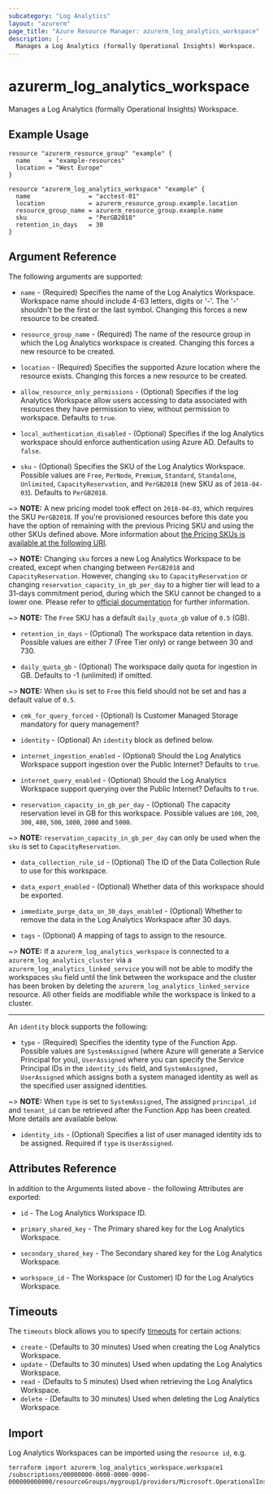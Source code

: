```yaml
---
subcategory: "Log Analytics"
layout: "azurerm"
page_title: "Azure Resource Manager: azurerm_log_analytics_workspace"
description: |-
  Manages a Log Analytics (formally Operational Insights) Workspace.
---
```


# azurerm_log_analytics_workspace

Manages a Log Analytics (formally Operational Insights) Workspace.

## Example Usage

```hcl
resource "azurerm_resource_group" "example" {
  name     = "example-resources"
  location = "West Europe"
}

resource "azurerm_log_analytics_workspace" "example" {
  name                = "acctest-01"
  location            = azurerm_resource_group.example.location
  resource_group_name = azurerm_resource_group.example.name
  sku                 = "PerGB2018"
  retention_in_days   = 30
}
```

## Argument Reference

The following arguments are supported:

* `name` - (Required) Specifies the name of the Log Analytics Workspace. Workspace name should include 4-63 letters, digits or '-'. The '-' shouldn't be the first or the last symbol. Changing this forces a new resource to be created.

* `resource_group_name` - (Required) The name of the resource group in which the Log Analytics workspace is created. Changing this forces a new resource to be created.

* `location` - (Required) Specifies the supported Azure location where the resource exists. Changing this forces a new resource to be created.

* `allow_resource_only_permissions` - (Optional) Specifies if the log Analytics Workspace allow users accessing to data associated with resources they have permission to view, without permission to workspace. Defaults to `true`.

* `local_authentication_disabled` - (Optional) Specifies if the log Analytics workspace should enforce authentication using Azure AD. Defaults to `false`.

* `sku` - (Optional) Specifies the SKU of the Log Analytics Workspace. Possible values are `Free`, `PerNode`, `Premium`, `Standard`, `Standalone`, `Unlimited`, `CapacityReservation`, and `PerGB2018` (new SKU as of `2018-04-03`). Defaults to `PerGB2018`.

~> **NOTE:** A new pricing model took effect on `2018-04-03`, which requires the SKU `PerGB2018`. If you're provisioned resources before this date you have the option of remaining with the previous Pricing SKU and using the other SKUs defined above. More information about [the Pricing SKUs is available at the following URI](https://aka.ms/PricingTierWarning).

~> **NOTE:** Changing `sku` forces a new Log Analytics Workspace to be created, except when changing between `PerGB2018` and `CapacityReservation`. However, changing `sku` to `CapacityReservation` or changing `reservation_capacity_in_gb_per_day` to a higher tier will lead to a 31-days commitment period, during which the SKU cannot be changed to a lower one. Please refer to [official documentation](https://learn.microsoft.com/en-us/azure/azure-monitor/logs/cost-logs#commitment-tiers) for further information.

~> **NOTE:** The `Free` SKU has a default `daily_quota_gb` value of `0.5` (GB).

* `retention_in_days` - (Optional) The workspace data retention in days. Possible values are either 7 (Free Tier only) or range between 30 and 730.

* `daily_quota_gb` - (Optional) The workspace daily quota for ingestion in GB. Defaults to -1 (unlimited) if omitted.

~> **NOTE:** When `sku` is set to `Free` this field should not be set and has a default value of `0.5`.

* `cmk_for_query_forced` - (Optional) Is Customer Managed Storage mandatory for query management?

* `identity` - (Optional) An `identity` block as defined below.

* `internet_ingestion_enabled` - (Optional) Should the Log Analytics Workspace support ingestion over the Public Internet? Defaults to `true`.

* `internet_query_enabled` - (Optional) Should the Log Analytics Workspace support querying over the Public Internet? Defaults to `true`.

* `reservation_capacity_in_gb_per_day` - (Optional) The capacity reservation level in GB for this workspace. Possible values are `100`, `200`, `300`, `400`, `500`, `1000`, `2000` and `5000`.

~> **NOTE:** `reservation_capacity_in_gb_per_day` can only be used when the `sku` is set to `CapacityReservation`.

* `data_collection_rule_id` - (Optional) The ID of the Data Collection Rule to use for this workspace.

* `data_export_enabled` - (Optional) Whether data of this workspace should be exported.

* `immediate_purge_data_on_30_days_enabled` - (Optional) Whether to remove the data in the Log Analytics Workspace after 30 days.

* `tags` - (Optional) A mapping of tags to assign to the resource.

~> **NOTE:** If a `azurerm_log_analytics_workspace` is connected to a `azurerm_log_analytics_cluster` via a `azurerm_log_analytics_linked_service` you will not be able to modify the workspaces `sku` field until the link between the workspace and the cluster has been broken by deleting the `azurerm_log_analytics_linked_service` resource. All other fields are modifiable while the workspace is linked to a cluster.

---

An `identity` block supports the following:

* `type` - (Required) Specifies the identity type of the Function App. Possible values are `SystemAssigned` (where Azure will generate a Service Principal for you), `UserAssigned` where you can specify the Service Principal IDs in the `identity_ids` field, and `SystemAssigned, UserAssigned` which assigns both a system managed identity as well as the specified user assigned identities.

~> **NOTE:** When `type` is set to `SystemAssigned`, The assigned `principal_id` and `tenant_id` can be retrieved after the Function App has been created. More details are available below.

* `identity_ids` - (Optional) Specifies a list of user managed identity ids to be assigned. Required if `type` is `UserAssigned`.

## Attributes Reference

In addition to the Arguments listed above - the following Attributes are exported:

* `id` - The Log Analytics Workspace ID.

* `primary_shared_key` - The Primary shared key for the Log Analytics Workspace.

* `secondary_shared_key` - The Secondary shared key for the Log Analytics Workspace.

* `workspace_id` - The Workspace (or Customer) ID for the Log Analytics Workspace.

## Timeouts

The `timeouts` block allows you to specify [timeouts](https://www.terraform.io/language/resources/syntax#operation-timeouts) for certain actions:

* `create` - (Defaults to 30 minutes) Used when creating the Log Analytics Workspace.
* `update` - (Defaults to 30 minutes) Used when updating the Log Analytics Workspace.
* `read` - (Defaults to 5 minutes) Used when retrieving the Log Analytics Workspace.
* `delete` - (Defaults to 30 minutes) Used when deleting the Log Analytics Workspace.

## Import

Log Analytics Workspaces can be imported using the `resource id`, e.g.

```shell
terraform import azurerm_log_analytics_workspace.workspace1 /subscriptions/00000000-0000-0000-0000-000000000000/resourceGroups/mygroup1/providers/Microsoft.OperationalInsights/workspaces/workspace1
```
